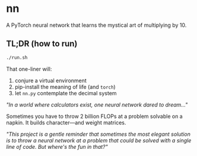 # nn

A PyTorch neural network that learns the mystical art of multiplying by 10.

## TL;DR (how to run)

```bash
./run.sh
```

That one-liner will:

1. conjure a virtual environment
2. pip-install the meaning of life (and `torch`)
3. let `nn.py` contemplate the decimal system

_"In a world where calculators exist, one neural network dared to dream..."_

Sometimes you have to throw 2 billion FLOPs at a problem solvable on a napkin. It builds character—and weight matrices.

_"This project is a gentle reminder that sometimes the most elegant solution is to throw a neural network at a problem that could be solved with a single line of code. But where's the fun in that?"_
